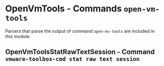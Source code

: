 OpenVmTools - Commands ``open-vm-tools``
========================================

Parsers that parse the output of command ``open-mv-tools`` are included in this
module:

OpenVmToolsStatRawTextSession - Command ``vmware-toolbox-cmd stat raw text session``
------------------------------------------------------------------------------------